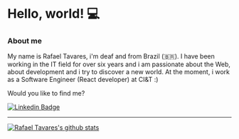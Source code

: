 # Hello, world! 💻

### About me

My name is Rafael Tavares, i'm deaf and from Brazil (🇧🇷). I have been working in the IT field for over six years and i am passionate about the Web, about development and i try to discover a new world. At the moment, i work as a Software Engineer (React developer) at CI&T :)

Would you like to find me?

[![Linkedin Badge](https://img.shields.io/badge/-LinkedIn-blue?style=flat-square&logo=Linkedin&logoColor=white&link=https://www.linkedin.com/in/omariosouto)](https://www.linkedin.com/in/rcttavares)

____

[![Rafael Tavares's github stats](https://github-readme-stats.vercel.app/api?username=omariosouto&theme=dark&show_icons=true&count_private=true)](https://github.com/rcttavares)
